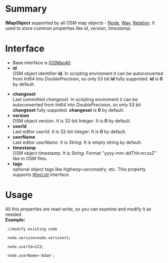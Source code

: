 # Summary #

**IMapObject** supported by all OSM map objects - [Node](INode.md), [Way](IWay.md), [Relation](IRelation.md). It used to store common properties like _id_, _version_, _timestamp_.

# Interface #
  * Base interface is [IOSManAll](IOSManAll.md).
  * **id** <br> OSM object identifier <b>id</b>. In scripting enviroment it can be autoconverted from <i>Int64</i> into <i>DoublePrecision</i>, so only 53 bit <b>id</b> fully supproted. <b>id</b> is <b>0</b> by default.<br>
<ul><li><b>changeset</b> <br> Last committed <i>changeset</i>. In scripting enviroment it can be autoconverted from <i>Int64</i> into <i>DoublePrecision</i>, so only 53 bit <b>changeset</b> fully suppoted. <b>changeset</b> is <b>0</b> by default.<br>
</li><li><b>version</b> <br> OSM object version. It is 32-bit <i>Integer</i>. It is <b>0</b> by default.<br>
</li><li><b>userId</b> <br> Last editor <i>userId</i>. It is 32-bit <i>Integer</i>. It is <b>0</b> by default.<br>
</li><li><b>userName</b> <br> Last editor <i>userName</i>. It is <i>String</i>. It is empty string by default.<br>
</li><li><b>timestamp</b> <br> OSM object timestamp. It is <i>String</i>. Format "yyyy-mm-ddThh:nn:ssZ" like in OSM files.<br>
</li><li><b>tags</b> <br> optional object tags like <i>highway=seconadry</i>, etc. This property supports <a href='IKeyList.md'>IKeyList</a> interface.</li></ul>

<h1>Usage</h1>
All this properties are read-write, so you can examine and modify it as needed. <br> <b>Example:</b>
<pre><code> //modify existing node<br>
 node.version=node.version+1;<br>
 node.userId=123;<br>
 node.userName='Adam';<br>
</code></pre>